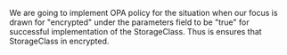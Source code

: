 We are going to implement OPA policy for the situation when our focus is drawn for "encrypted" under the parameters field to be "true" for successful implementation of the StorageClass. Thus is ensures that StorageClass in encrypted.